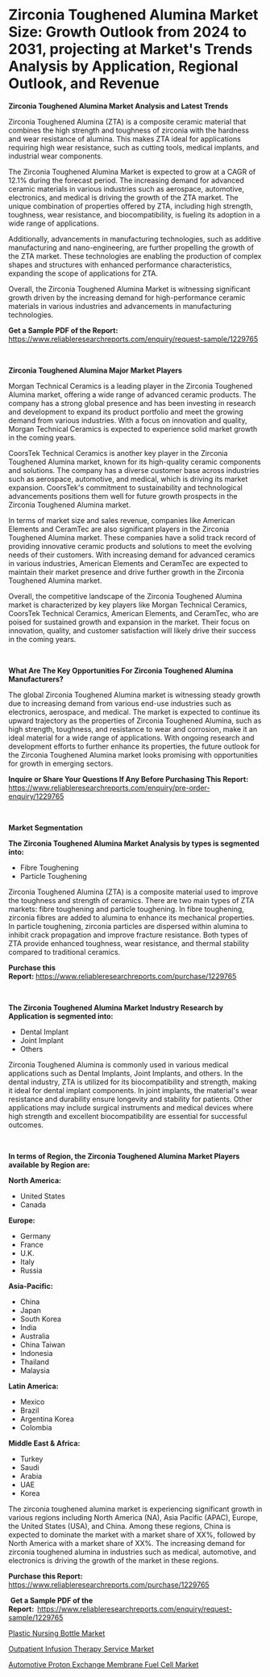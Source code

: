 <p><h1>Zirconia Toughened Alumina Market Size: Growth Outlook from 2024 to 2031, projecting at Market's Trends Analysis by Application, Regional Outlook, and Revenue</h1></p><p><strong>Zirconia Toughened Alumina Market Analysis and Latest Trends</strong></p>
<p><p>Zirconia Toughened Alumina (ZTA) is a composite ceramic material that combines the high strength and toughness of zirconia with the hardness and wear resistance of alumina. This makes ZTA ideal for applications requiring high wear resistance, such as cutting tools, medical implants, and industrial wear components.</p><p>The Zirconia Toughened Alumina Market is expected to grow at a CAGR of 12.1% during the forecast period. The increasing demand for advanced ceramic materials in various industries such as aerospace, automotive, electronics, and medical is driving the growth of the ZTA market. The unique combination of properties offered by ZTA, including high strength, toughness, wear resistance, and biocompatibility, is fueling its adoption in a wide range of applications.</p><p>Additionally, advancements in manufacturing technologies, such as additive manufacturing and nano-engineering, are further propelling the growth of the ZTA market. These technologies are enabling the production of complex shapes and structures with enhanced performance characteristics, expanding the scope of applications for ZTA.</p><p>Overall, the Zirconia Toughened Alumina Market is witnessing significant growth driven by the increasing demand for high-performance ceramic materials in various industries and advancements in manufacturing technologies.</p></p>
<p><strong>Get a Sample PDF of the Report:&nbsp;</strong> <a href="https://www.reliableresearchreports.com/enquiry/request-sample/1229765">https://www.reliableresearchreports.com/enquiry/request-sample/1229765</a></p>
<p>&nbsp;</p>
<p><strong>Zirconia Toughened Alumina Major Market Players</strong></p>
<p><p>Morgan Technical Ceramics is a leading player in the Zirconia Toughened Alumina market, offering a wide range of advanced ceramic products. The company has a strong global presence and has been investing in research and development to expand its product portfolio and meet the growing demand from various industries. With a focus on innovation and quality, Morgan Technical Ceramics is expected to experience solid market growth in the coming years.</p><p>CoorsTek Technical Ceramics is another key player in the Zirconia Toughened Alumina market, known for its high-quality ceramic components and solutions. The company has a diverse customer base across industries such as aerospace, automotive, and medical, which is driving its market expansion. CoorsTek's commitment to sustainability and technological advancements positions them well for future growth prospects in the Zirconia Toughened Alumina market.</p><p>In terms of market size and sales revenue, companies like American Elements and CeramTec are also significant players in the Zirconia Toughened Alumina market. These companies have a solid track record of providing innovative ceramic products and solutions to meet the evolving needs of their customers. With increasing demand for advanced ceramics in various industries, American Elements and CeramTec are expected to maintain their market presence and drive further growth in the Zirconia Toughened Alumina market.</p><p>Overall, the competitive landscape of the Zirconia Toughened Alumina market is characterized by key players like Morgan Technical Ceramics, CoorsTek Technical Ceramics, American Elements, and CeramTec, who are poised for sustained growth and expansion in the market. Their focus on innovation, quality, and customer satisfaction will likely drive their success in the coming years.</p></p>
<p>&nbsp;</p>
<p><strong>What Are The Key Opportunities For Zirconia Toughened Alumina Manufacturers?</strong></p>
<p><p>The global Zirconia Toughened Alumina market is witnessing steady growth due to increasing demand from various end-use industries such as electronics, aerospace, and medical. The market is expected to continue its upward trajectory as the properties of Zirconia Toughened Alumina, such as high strength, toughness, and resistance to wear and corrosion, make it an ideal material for a wide range of applications. With ongoing research and development efforts to further enhance its properties, the future outlook for the Zirconia Toughened Alumina market looks promising with opportunities for growth in emerging sectors.</p></p>
<p><strong>Inquire or Share Your Questions If Any Before Purchasing This Report:</strong> <a href="https://www.reliableresearchreports.com/enquiry/pre-order-enquiry/1229765">https://www.reliableresearchreports.com/enquiry/pre-order-enquiry/1229765</a></p>
<p>&nbsp;</p>
<p><strong>Market Segmentation</strong></p>
<p><strong>The Zirconia Toughened Alumina Market Analysis by types is segmented into:</strong></p>
<p><ul><li>Fibre Toughening</li><li>Particle Toughening</li></ul></p>
<p><p>Zirconia Toughened Alumina (ZTA) is a composite material used to improve the toughness and strength of ceramics. There are two main types of ZTA markets: fibre toughening and particle toughening. In fibre toughening, zirconia fibres are added to alumina to enhance its mechanical properties. In particle toughening, zirconia particles are dispersed within alumina to inhibit crack propagation and improve fracture resistance. Both types of ZTA provide enhanced toughness, wear resistance, and thermal stability compared to traditional ceramics.</p></p>
<p><strong>Purchase this Report:&nbsp;</strong><a href="https://www.reliableresearchreports.com/purchase/1229765">https://www.reliableresearchreports.com/purchase/1229765</a></p>
<p>&nbsp;</p>
<p><strong>The Zirconia Toughened Alumina Market Industry Research by Application is segmented into:</strong></p>
<p><ul><li>Dental Implant</li><li>Joint Implant</li><li>Others</li></ul></p>
<p><p>Zirconia Toughened Alumina is commonly used in various medical applications such as Dental Implants, Joint Implants, and others. In the dental industry, ZTA is utilized for its biocompatibility and strength, making it ideal for dental implant components. In joint implants, the material's wear resistance and durability ensure longevity and stability for patients. Other applications may include surgical instruments and medical devices where high strength and excellent biocompatibility are essential for successful outcomes.</p></p>
<p>&nbsp;</p>
<p><strong>In terms of Region, the Zirconia Toughened Alumina Market Players available by Region are:</strong></p>
<p>
    <p> <strong> North America: </strong>
        <ul>
            <li>United States</li>
            <li>Canada</li>
        </ul>
        </p> 
    <p> <strong> Europe: </strong>
        <ul>
            <li>Germany</li>
            <li>France</li>
            <li>U.K.</li>
            <li>Italy</li>
            <li>Russia</li>
        </ul>
        </p> 
    <p> <strong> Asia-Pacific: </strong>
        <ul>
            <li>China</li>
            <li>Japan</li>
            <li>South Korea</li>
            <li>India</li>
            <li>Australia</li>
            <li>China Taiwan</li>
            <li>Indonesia</li>
            <li>Thailand</li>
            <li>Malaysia</li>
        </ul>
        </p> 
    <p> <strong> Latin America: </strong>
        <ul>
            <li>Mexico</li>
            <li>Brazil</li>
            <li>Argentina Korea</li>
            <li>Colombia</li>
        </ul>
        </p> 
    <p> <strong> Middle East & Africa: </strong>
        <ul>
            <li>Turkey</li>
            <li>Saudi</li>
            <li>Arabia</li>
            <li>UAE</li>
            <li>Korea</li>
        </ul>
    </p>
    </p>
<p><p>The zirconia toughened alumina market is experiencing significant growth in various regions including North America (NA), Asia Pacific (APAC), Europe, the United States (USA), and China. Among these regions, China is expected to dominate the market with a market share of XX%, followed by North America with a market share of XX%. The increasing demand for zirconia toughened alumina in industries such as medical, automotive, and electronics is driving the growth of the market in these regions.</p></p>
<p><strong>Purchase this Report: </strong><a href="https://www.reliableresearchreports.com/purchase/1229765">https://www.reliableresearchreports.com/purchase/1229765</a></p>
<p>&nbsp;<strong>Get a Sample PDF of the Report:&nbsp;&nbsp;</strong><a href="https://www.reliableresearchreports.com/enquiry/request-sample/1229765">https://www.reliableresearchreports.com/enquiry/request-sample/1229765</a></p>
<p><strong></strong></p>
<p><p><a href="https://view.publitas.com/reportprime-1/plastic-nursing-bottle-market-size-growth-outlook-from-2023-to-2030-projecting-at-markets-trends-analysis-by-application-regional-outlook-and-revenue/">Plastic Nursing Bottle Market</a></p><p><a href="https://view.publitas.com/reportprime-1/outpatient-infusion-therapy-service-market-size-global-industry-overview-market-segmentation-and-forecast-2023-to-2030/">Outpatient Infusion Therapy Service Market</a></p><p><a href="https://view.publitas.com/reportprime-1/insights-into-automotive-proton-exchange-membrane-fuel-cell-market-size-analysing-market-share-trends-and-growth-from-2023-to-2030/">Automotive Proton Exchange Membrane Fuel Cell Market</a></p></p>